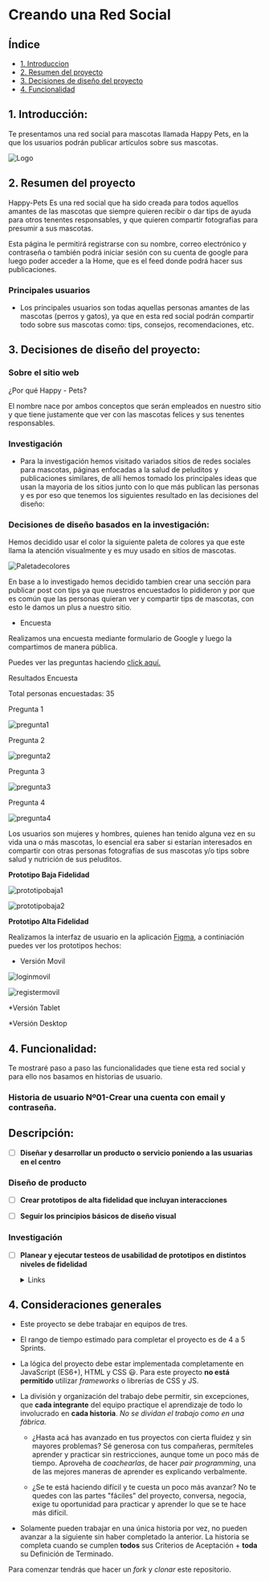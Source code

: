 # Creando una Red Social

## Índice

* [1. Introduccion](#1-introduccion)
* [2. Resumen del proyecto](#2-resumen-del-proyecto)
* [3. Decisiones de diseño del proyecto](#3-decisiones-de-diseño-del-proyecto)
* [4. Funcionalidad](#4-funcionalidad)

## 1. Introducción:

Te presentamos una red social para mascotas llamada Happy Pets, en la que los usuarios podrán publicar artículos sobre sus mascotas.

![Logo](./src/imagenes/logoFinal.png)

## 2. Resumen del proyecto

Happy-Pets  Es una red social que ha sido creada para todos aquellos  amantes de las mascotas  que siempre quieren recibir o dar tips de ayuda para otros tenentes responsables, y que quieren compartir fotografias para presumir a sus mascotas.

Esta página le permitirá registrarse con su nombre, correo electrónico y contraseña o también podrá iniciar sesión con su cuenta de google para luego poder acceder a la Home, que es el feed donde podrá hacer sus publicaciones.

### Principales usuarios

* Los principales usuarios son todas aquellas personas amantes de las mascotas (perros y gatos), ya que en esta red social podrán compartir todo sobre sus mascotas como: tips, consejos, recomendaciones, etc.

## 3. Decisiones de diseño del proyecto:

### Sobre el sitio web

¿Por qué Happy - Pets?

El nombre nace por ambos conceptos que serán empleados en nuestro sitio y que tiene justamente que ver con las mascotas felices y sus tenentes responsables.

### Investigación

* Para la investigación hemos visitado variados sitios de redes sociales para mascotas, páginas enfocadas a la salud de peluditos y publicaciones similares, de allí hemos tomado los principales ideas que usan la mayoria de los sitios junto con lo que más publican las personas y es por eso que tenemos los siguientes resultado en las decisiones del diseño:

### Decisiones de diseño basados en la investigación:

Hemos decidido usar el color la siguiente paleta de colores ya que este llama la atención visualmente y es muy usado en sitios de mascotas.

![Paletadecolores](./img-readme/paletadecolores.jpg)

En base a lo investigado hemos decidido tambien crear una sección para publicar post con tips ya que nuestros encuestados lo pidideron y por que es común que las personas quieran ver y compartir tips de mascotas, con esto le damos un plus a nuestro sitio.

* Encuesta

Realizamos una encuesta mediante formulario de Google y luego la compartimos de manera pública.

Puedes ver las preguntas haciendo [click aquí.](https://docs.google.com/forms/d/1HlqoZLrLHU9HN4IlXr_InlvY0mu6WpbkD4MfunywrB8/viewform?edit_requested=true)

Resultados Encuesta

Total personas encuestadas: 35

Pregunta 1

![pregunta1](./img-readme/preguntauno.png)

Pregunta 2

![pregunta2](./img-readme/preguntados.png)

Pregunta 3

![pregunta3](./img-readme/preguntatres.png)

Pregunta 4

![pregunta4](./img-readme/preguntacuatro.png)

Los usuarios son mujeres y hombres, quienes han tenido alguna vez en su vida una o más mascotas, lo esencial era saber si estarían interesados en compartir con otras personas fotografías de sus mascotas y/o tips sobre salud y nutrición de sus peluditos.

**Prototipo Baja Fidelidad**

![prototipobaja1](./img-readme/prototipobaja1.png)

![prototipobaja2](./img-readme/prototipobaja2.png)

**Prototipo Alta Fidelidad**

Realizamos la interfaz de usuario en la aplicación [Figma](https://www.figma.com/), a continiación puedes ver los prototipos hechos:

* Versión Movil

![loginmovil](./img-readme/disenologinmovil.jpeg)

![registermovil](./img-readme/disenoregistermovil.jpeg)

*Versión Tablet

*Versión Desktop


## 4. Funcionalidad:

Te mostraré paso a paso las funcionalidades que tiene esta red social y para ello nos basamos en historias de usuario.

### Historia de usuario Nº01-Crear una cuenta con email y contraseña.

## Descripción:
- [ ] **Diseñar y desarrollar un producto o servicio poniendo a las usuarias en el centro**

### Diseño de producto

- [ ] **Crear prototipos de alta fidelidad que incluyan interacciones**

- [ ] **Seguir los principios básicos de diseño visual**

### Investigación

- [ ] **Planear y ejecutar testeos de usabilidad de prototipos en distintos niveles de fidelidad**

  <details><summary>Links</summary><p>

  * [Intro a testeos usabilidad](https://coda.io/@bootcamp-laboratoria/contenido-ux/test-de-usabilidad-15)
  * [Pruebas con Usuarios 1 — ¿Qué, cuándo y para qué testeamos?](https://eugeniacasabona.medium.com/pruebas-con-usuarios-1-qu%C3%A9-cu%C3%A1ndo-y-para-qu%C3%A9-testeamos-7c3a89b4b5e7)
</p></details>


## 4. Consideraciones generales

* Este proyecto se debe trabajar en equipos de tres.

* El rango de tiempo estimado para completar el proyecto es de 4 a 5 Sprints.

* La lógica del proyecto debe estar implementada completamente en JavaScript
  (ES6+), HTML y CSS :smiley:. Para este proyecto **no está permitido** utilizar
  _frameworks_ o librerías de CSS y JS.

* La división y organización del trabajo debe permitir, sin excepciones, que
  **cada integrante** del equipo practique el aprendizaje de todo lo involucrado
  en **cada historia**. _No se dividan el trabajo como en una fábrica._
  - ¿Hasta acá has avanzado en tus proyectos con cierta fluidez y sin mayores
    problemas? Sé generosa con tus compañeras, permíteles aprender y practicar
    sin restricciones, aunque tome un poco más de tiempo. Aproveha de
    _coachearlas_, de hacer _pair programming_, una de las mejores maneras de
    aprender es explicando verbalmente.

  - ¿Se te está haciendo difícil y te cuesta un poco más avanzar? No te quedes
    con las partes "fáciles" del proyecto, conversa, negocia, exige tu oportunidad
    para practicar y aprender lo que se te hace más difícil.

* Solamente pueden trabajar en una única historia por vez, no pueden avanzar a
  la siguiente sin haber completado la anterior. La historia se completa cuando
  se cumplen **todos** sus Criterios de Aceptación + **toda** su Definición
  de Terminado.

Para comenzar tendrás que hacer un _fork_ y _clonar_ este repositorio.

